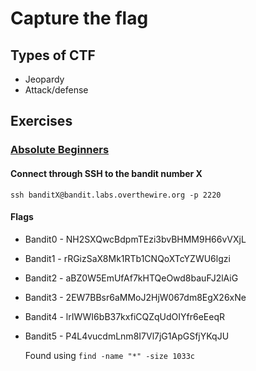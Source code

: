 # Capture the flag
## Types of CTF

- Jeopardy
- Attack/defense

## Exercises

### [Absolute Beginners](https://overthewire.org/wargames/bandit/)

#### Connect through SSH to the bandit number X

```shell 
ssh banditX@bandit.labs.overthewire.org -p 2220
```
#### Flags

- Bandit0 - NH2SXQwcBdpmTEzi3bvBHMM9H66vVXjL
- Bandit1 - rRGizSaX8Mk1RTb1CNQoXTcYZWU6lgzi
- Bandit2 - aBZ0W5EmUfAf7kHTQeOwd8bauFJ2lAiG
- Bandit3 - 2EW7BBsr6aMMoJ2HjW067dm8EgX26xNe
- Bandit4 - lrIWWI6bB37kxfiCQZqUdOIYfr6eEeqR
- Bandit5 - P4L4vucdmLnm8I7Vl7jG1ApGSfjYKqJU

    Found using `find -name "*" -size 1033c`